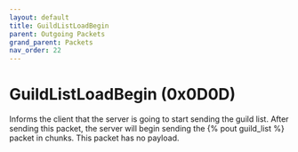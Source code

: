 ```yaml
---
layout: default
title: GuildListLoadBegin
parent: Outgoing Packets
grand_parent: Packets
nav_order: 22
---
```


# GuildListLoadBegin (0x0D0D)

Informs the client that the server is going to start sending the guild list. After sending this packet, the server will begin sending the {% pout guild_list %} packet in chunks. This packet has no payload.